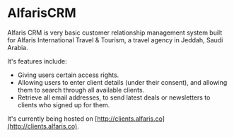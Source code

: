 AlfarisCRM
==========


Alfaris CRM is very basic customer relationship management system built for Alfaris International Travel &amp; Tourism, a travel agency in Jeddah, Saudi Arabia.


It's features include:
 - Giving users certain access rights.
 - Allowing users to enter client details (under their consent), and allowing them to search through all available clients. 
 - Retrieve all email addresses, to send latest deals or newsletters to clients who signed up for them.

It's currently being hosted on [http://clients.alfaris.co](http://clients.alfaris.co).
